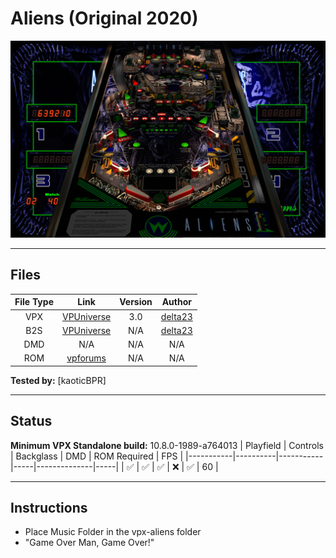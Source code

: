 # Aliens (Original 2020)

![Table Preview](../../images/vpx-aliens.png)

---

## Files
| File Type | Link | Version | Author |
|:---------:|:----:|:-------:|:------:|
| VPX | [VPUniverse](https://vpuniverse.com/files/file/19644-aliens-30-final-release/) | 3.0 | [delta23](https://vpuniverse.com/profile/1187-delta23/) |
| B2S | [VPUniverse](https://vpuniverse.com/files/file/19644-aliens-30-final-release/) | N/A | [delta23](https://vpuniverse.com/profile/1187-delta23/) |
| DMD | N/A | N/A | N/A |
| ROM | [vpforums](https://www.vpforums.org/index.php?app=downloads&showfile=889) | N/A | N/A |

**Tested by:** [kaoticBPR]

---

## Status 
**Minimum VPX Standalone build:** 10.8.0-1989-a764013
| Playfield | Controls | Backglass | DMD | ROM Required | FPS | 
|-----------|----------|-----------|-----|--------------|-----|
| :white_check_mark: | :white_check_mark: | :white_check_mark: | :x: | :white_check_mark: | 60 |

---

## Instructions
- Place Music Folder in the vpx-aliens folder
- "Game Over Man, Game Over!"

